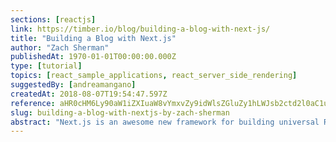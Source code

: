 ```yaml
---
sections: [reactjs]
link: https://timber.io/blog/building-a-blog-with-next-js/
title: "Building a Blog with Next.js"
author: "Zach Sherman"
publishedAt: 1970-01-01T00:00:00.000Z
type: [tutorial]
topics: [react_sample_applications, react_server_side_rendering]
suggestedBy: [andreamangano]
createdAt: 2018-08-07T19:54:47.597Z
reference: aHR0cHM6Ly90aW1iZXIuaW8vYmxvZy9idWlsZGluZy1hLWJsb2ctd2l0aC1uZXh0LWpzLw
slug: building-a-blog-with-nextjs-by-zach-sherman
abstract: "Next.js is an awesome new framework for building universal React applications. In simple terms, that means you can use React to render templates on the server, as well frontend components the way you're most likely used to. The advantages of this are numerous (shared components, faster rendering, great tooling), but getting it all to work properly is generally a pain.Next.js makes this process easy, and with the release of V3 I thought I'd whip up a blog to learn and demonstrate how it works. In this tutorial we'll be using the following: next (3.X), styled-components (phenomenal css-in-js solution), next-routes (middleware for expressive routes in next), express (for serving our pages, although you can also do static exports)."
---
```

